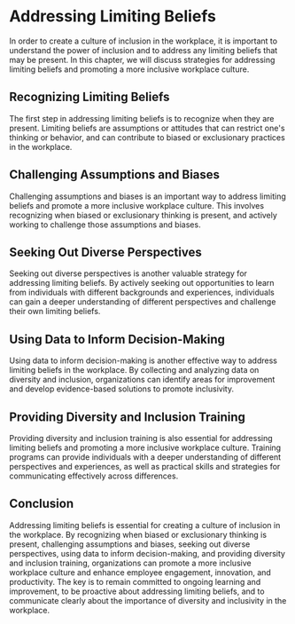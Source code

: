 Addressing Limiting Beliefs
============================================================================

In order to create a culture of inclusion in the workplace, it is important to understand the power of inclusion and to address any limiting beliefs that may be present. In this chapter, we will discuss strategies for addressing limiting beliefs and promoting a more inclusive workplace culture.

Recognizing Limiting Beliefs
----------------------------

The first step in addressing limiting beliefs is to recognize when they are present. Limiting beliefs are assumptions or attitudes that can restrict one's thinking or behavior, and can contribute to biased or exclusionary practices in the workplace.

Challenging Assumptions and Biases
----------------------------------

Challenging assumptions and biases is an important way to address limiting beliefs and promote a more inclusive workplace culture. This involves recognizing when biased or exclusionary thinking is present, and actively working to challenge those assumptions and biases.

Seeking Out Diverse Perspectives
--------------------------------

Seeking out diverse perspectives is another valuable strategy for addressing limiting beliefs. By actively seeking out opportunities to learn from individuals with different backgrounds and experiences, individuals can gain a deeper understanding of different perspectives and challenge their own limiting beliefs.

Using Data to Inform Decision-Making
------------------------------------

Using data to inform decision-making is another effective way to address limiting beliefs in the workplace. By collecting and analyzing data on diversity and inclusion, organizations can identify areas for improvement and develop evidence-based solutions to promote inclusivity.

Providing Diversity and Inclusion Training
------------------------------------------

Providing diversity and inclusion training is also essential for addressing limiting beliefs and promoting a more inclusive workplace culture. Training programs can provide individuals with a deeper understanding of different perspectives and experiences, as well as practical skills and strategies for communicating effectively across differences.

Conclusion
----------

Addressing limiting beliefs is essential for creating a culture of inclusion in the workplace. By recognizing when biased or exclusionary thinking is present, challenging assumptions and biases, seeking out diverse perspectives, using data to inform decision-making, and providing diversity and inclusion training, organizations can promote a more inclusive workplace culture and enhance employee engagement, innovation, and productivity. The key is to remain committed to ongoing learning and improvement, to be proactive about addressing limiting beliefs, and to communicate clearly about the importance of diversity and inclusivity in the workplace.

